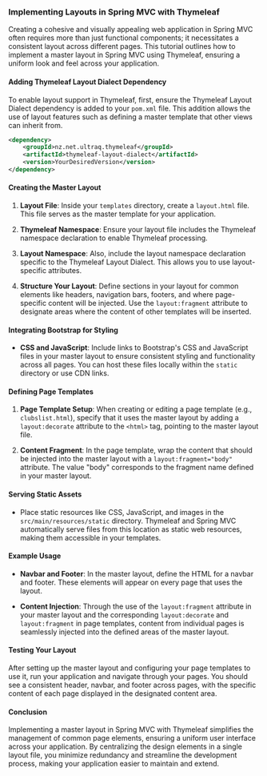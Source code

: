 ### Implementing Layouts in Spring MVC with Thymeleaf

Creating a cohesive and visually appealing web application in Spring MVC often requires more than just functional components; it necessitates a consistent layout across different pages. This tutorial outlines how to implement a master layout in Spring MVC using Thymeleaf, ensuring a uniform look and feel across your application.

#### Adding Thymeleaf Layout Dialect Dependency

To enable layout support in Thymeleaf, first, ensure the Thymeleaf Layout Dialect dependency is added to your `pom.xml` file. This addition allows the use of layout features such as defining a master template that other views can inherit from.

```xml
<dependency>
    <groupId>nz.net.ultraq.thymeleaf</groupId>
    <artifactId>thymeleaf-layout-dialect</artifactId>
    <version>YourDesiredVersion</version>
</dependency>
```

#### Creating the Master Layout

1. **Layout File**: Inside your `templates` directory, create a `layout.html` file. This file serves as the master template for your application.
2. **Thymeleaf Namespace**: Ensure your layout file includes the Thymeleaf namespace declaration to enable Thymeleaf processing.

3. **Layout Namespace**: Also, include the layout namespace declaration specific to the Thymeleaf Layout Dialect. This allows you to use layout-specific attributes.

4. **Structure Your Layout**: Define sections in your layout for common elements like headers, navigation bars, footers, and where page-specific content will be injected. Use the `layout:fragment` attribute to designate areas where the content of other templates will be inserted.

#### Integrating Bootstrap for Styling

- **CSS and JavaScript**: Include links to Bootstrap's CSS and JavaScript files in your master layout to ensure consistent styling and functionality across all pages. You can host these files locally within the `static` directory or use CDN links.

#### Defining Page Templates

1. **Page Template Setup**: When creating or editing a page template (e.g., `clubslist.html`), specify that it uses the master layout by adding a `layout:decorate` attribute to the `<html>` tag, pointing to the master layout file.

2. **Content Fragment**: In the page template, wrap the content that should be injected into the master layout with a `layout:fragment="body"` attribute. The value "body" corresponds to the fragment name defined in your master layout.

#### Serving Static Assets

- Place static resources like CSS, JavaScript, and images in the `src/main/resources/static` directory. Thymeleaf and Spring MVC automatically serve files from this location as static web resources, making them accessible in your templates.

#### Example Usage

- **Navbar and Footer**: In the master layout, define the HTML for a navbar and footer. These elements will appear on every page that uses the layout.

- **Content Injection**: Through the use of the `layout:fragment` attribute in your master layout and the corresponding `layout:decorate` and `layout:fragment` in page templates, content from individual pages is seamlessly injected into the defined areas of the master layout.

#### Testing Your Layout

After setting up the master layout and configuring your page templates to use it, run your application and navigate through your pages. You should see a consistent header, navbar, and footer across pages, with the specific content of each page displayed in the designated content area.

#### Conclusion

Implementing a master layout in Spring MVC with Thymeleaf simplifies the management of common page elements, ensuring a uniform user interface across your application. By centralizing the design elements in a single layout file, you minimize redundancy and streamline the development process, making your application easier to maintain and extend.
